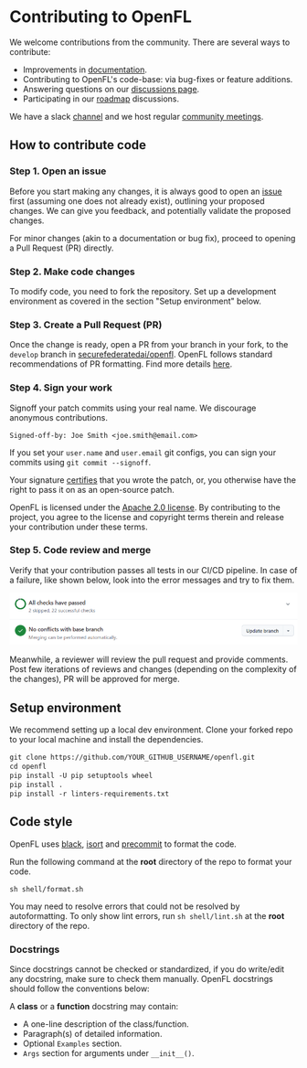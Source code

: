# Contributing to OpenFL

We welcome contributions from the community. There are several ways to contribute:
* Improvements in [documentation](https://openfl.readthedocs.io/en/latest/).
* Contributing to OpenFL's code-base: via bug-fixes or feature additions.
* Answering questions on our [discussions page](https://github.com/securefederatedai/openfl/discussions).
* Participating in our [roadmap](https://github.com/securefederatedai/openfl/blob/develop/ROADMAP.md) discussions.

We have a slack [channel](https://join.slack.com/t/openfl/shared_invite/zt-ovzbohvn-T5fApk05~YS_iZhjJ5yaTw) and we host regular [community meetings](https://github.com/securefederatedai/openfl#support).


## How to contribute code
### Step 1. Open an issue

Before you start making any changes, it is always good to open an [issue](https://github.com/securefederatedai/openfl/issues/new/choose) first (assuming one does not already exist), outlining your proposed changes. We can give you feedback, and potentially validate the proposed changes.

For minor changes (akin to a documentation or bug fix), proceed to opening a Pull Request (PR) directly.

### Step 2. Make code changes

To modify code, you need to fork the repository. Set up a development environment as covered in the section "Setup environment" below.

### Step 3. Create a Pull Request (PR)

Once the change is ready, open a PR from your branch in your fork, to the `develop` branch in [securefederatedai/openfl](https://github.com/securefederatedai/openfl). OpenFL follows standard recommendations of PR formatting. Find more details [here](https://github.blog/2015-01-21-how-to-write-the-perfect-pull-request/).

### Step 4. Sign your work

Signoff your patch commits using your real name. We discourage anonymous contributions.

    Signed-off-by: Joe Smith <joe.smith@email.com>

If you set your `user.name` and `user.email` git configs, you can sign your
commits using `git commit --signoff`.

Your signature [certifies](http://developercertificate.org/) that you wrote the patch, or, you otherwise have the right to pass it on as an open-source patch.

OpenFL is licensed under the [Apache 2.0 license](https://github.com/securefederatedai/openfl/blob/develop/LICENSE). By contributing to the project, you agree to the license and copyright terms therein and release your contribution under these terms.

### Step 5. Code review and merge

Verify that your contribution passes all tests in our CI/CD pipeline. In case of a failure, like shown below, look into the error messages and try to fix them.

![CI/CD](docs/images/CI_details.png)

Meanwhile, a reviewer will review the pull request and provide comments. Post few iterations of
reviews and changes (depending on the complexity of the changes), PR will be approved for merge.

## Setup environment

We recommend setting up a local dev environment. Clone your forked repo to your local machine and install the dependencies.

```shell
git clone https://github.com/YOUR_GITHUB_USERNAME/openfl.git
cd openfl
pip install -U pip setuptools wheel
pip install .
pip install -r linters-requirements.txt
```

## Code style

OpenFL uses [black](https://black.readthedocs.io/en/stable/), [isort](https://pycqa.github.io/isort/) and [precommit](https://pre-commit.com/) to format the code.

Run the following command at the **root** directory of the repo to format your code.

```
sh shell/format.sh
```
You may need to resolve errors that could not be resolved by autoformatting. To only show lint errors, run `sh shell/lint.sh` at the **root** directory of the repo.

### Docstrings
Since docstrings cannot be checked or standardized, if you do write/edit any docstring, make sure to check them manually. OpenFL docstrings should follow the conventions below:

A **class** or a **function** docstring may contain:
* A one-line description of the class/function.
* Paragraph(s) of detailed information.
* Optional `Examples` section.
* `Args` section for arguments under `__init__()`.
